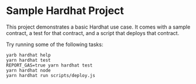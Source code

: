 # Sample Hardhat Project

This project demonstrates a basic Hardhat use case. It comes with a sample contract, a test for that contract, and a script that deploys that contract.

Try running some of the following tasks:

```shell
yarb hardhat help
yarn hardhat test
REPORT_GAS=true yarn hardhat test
yarn hardhat node
yarn hardhat run scripts/deploy.js
```
